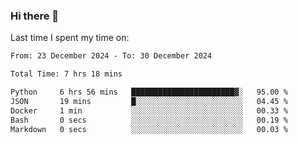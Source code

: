 ### Hi there 👋

<!--
**Grav1tum/Grav1tum** is a ✨ _special_ ✨ repository because its `README.md` (this file) appears on your GitHub profile.

Here are some ideas to get you started:

- 🔭 I’m currently working on ...
- 🌱 I’m currently learning ...
- 👯 I’m looking to collaborate on ...
- 🤔 I’m looking for help with ...
- 💬 Ask me about ...
- 📫 How to reach me: ...
- 😄 Pronouns: ...
- ⚡ Fun fact: ...
-->
Last time I spent my time on:
<!--START_SECTION:waka-->

```txt
From: 23 December 2024 - To: 30 December 2024

Total Time: 7 hrs 18 mins

Python     6 hrs 56 mins   ███████████████████████▓░   95.00 %
JSON       19 mins         █░░░░░░░░░░░░░░░░░░░░░░░░   04.45 %
Docker     1 min           ░░░░░░░░░░░░░░░░░░░░░░░░░   00.33 %
Bash       0 secs          ░░░░░░░░░░░░░░░░░░░░░░░░░   00.19 %
Markdown   0 secs          ░░░░░░░░░░░░░░░░░░░░░░░░░   00.03 %
```

<!--END_SECTION:waka-->

